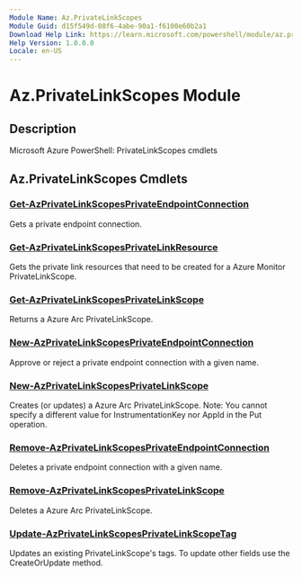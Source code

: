 ```yaml
---
Module Name: Az.PrivateLinkScopes
Module Guid: d15f549d-08f6-4abe-90a1-f6100e60b2a1
Download Help Link: https://learn.microsoft.com/powershell/module/az.privatelinkscopes
Help Version: 1.0.0.0
Locale: en-US
---
```


# Az.PrivateLinkScopes Module
## Description
Microsoft Azure PowerShell: PrivateLinkScopes cmdlets

## Az.PrivateLinkScopes Cmdlets
### [Get-AzPrivateLinkScopesPrivateEndpointConnection](Get-AzPrivateLinkScopesPrivateEndpointConnection.md)
Gets a private endpoint connection.

### [Get-AzPrivateLinkScopesPrivateLinkResource](Get-AzPrivateLinkScopesPrivateLinkResource.md)
Gets the private link resources that need to be created for a Azure Monitor PrivateLinkScope.

### [Get-AzPrivateLinkScopesPrivateLinkScope](Get-AzPrivateLinkScopesPrivateLinkScope.md)
Returns a Azure Arc PrivateLinkScope.

### [New-AzPrivateLinkScopesPrivateEndpointConnection](New-AzPrivateLinkScopesPrivateEndpointConnection.md)
Approve or reject a private endpoint connection with a given name.

### [New-AzPrivateLinkScopesPrivateLinkScope](New-AzPrivateLinkScopesPrivateLinkScope.md)
Creates (or updates) a Azure Arc PrivateLinkScope.
Note: You cannot specify a different value for InstrumentationKey nor AppId in the Put operation.

### [Remove-AzPrivateLinkScopesPrivateEndpointConnection](Remove-AzPrivateLinkScopesPrivateEndpointConnection.md)
Deletes a private endpoint connection with a given name.

### [Remove-AzPrivateLinkScopesPrivateLinkScope](Remove-AzPrivateLinkScopesPrivateLinkScope.md)
Deletes a Azure Arc PrivateLinkScope.

### [Update-AzPrivateLinkScopesPrivateLinkScopeTag](Update-AzPrivateLinkScopesPrivateLinkScopeTag.md)
Updates an existing PrivateLinkScope's tags.
To update other fields use the CreateOrUpdate method.

